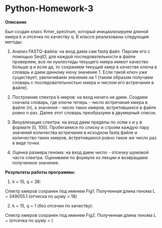# Python-Homework-3

**Описание**

Был создан класс Kmer_spectrum, который инициализируем длиной кмера k и отсечка по качеству q.
В классе реализованы следующие методы:

1. Анализ FASTQ-файла: на вход даем сам fastq файл.
Парсим его с помощью SeqIO, для каждой последовательности в файле проверяем, все ли нуклеотиды текущего кмера имеют качество больше q и если да, то сохраняем текущий кмер в качестве ключа в словарь и даем данному кючу значение 1. Если такой ключ уже существует, увеличиваем значение на 1 (таким образом получаем словарь с последовательностью кмера и числом его встречания в файле).

2. Построение спектра k-меров: на вход ничего не даем.
Создаем сначала словарь, где ключи теперь - число встречания кмера в файле (n), а значения - число таких кмеров, встретившихся в файле ровно n раз.
Далее этот словарь преобразуем в двумерный список.

3. Визуализация спектра: на вход даем пределы по осям х и у в формате [0, 100].
Пробегаемся по списку и строим каждую пару значений количества встречания в исходном fastq файле и количество таких кмеров, встретившихся ровно такое же число раз в виде точки.

4. Оценка размера генома: на вход даем число - отсечку шумовой части спектра.
Оцениваем по формуле из лекции и возвращаем полученное значение.

**Результаты работы программы:**

1) k = 15, q = 38:

Спектр кмеров сохранен под именем Fig1. 
Полученная длина генома L ~  349055.1 (отческа по шуму = 18)

2) k = 15, q = 1 (без отсечки по качеству):

Спектр кмеров сохранен под именем Fig2. 
Полученная длина генома L ~  (отсечка по шуму = )
